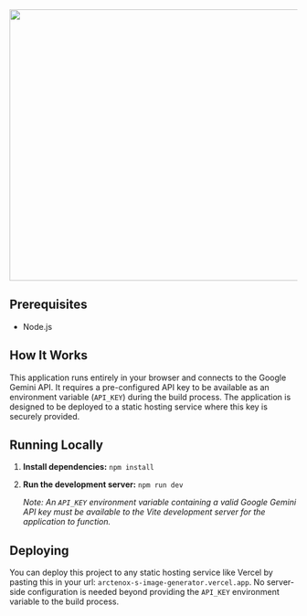 <div align="center">
<img width="1200" height="475" alt="GHBanner" src="https://github.com/user-attachments/assets/0aa67016-6eaf-458a-adb2-6e31a0763ed6" />
</div>

## Prerequisites

- Node.js

## How It Works

This application runs entirely in your browser and connects to the Google Gemini API. It requires a pre-configured API key to be available as an environment variable (`API_KEY`) during the build process. The application is designed to be deployed to a static hosting service where this key is securely provided.

## Running Locally

1.  **Install dependencies:**
    `npm install`
2.  **Run the development server:**
    `npm run dev`
    
    *Note: An `API_KEY` environment variable containing a valid Google Gemini API key must be available to the Vite development server for the application to function.*

## Deploying

You can deploy this project to any static hosting service like Vercel by pasting this in your url: `arctenox-s-image-generator.vercel.app`. No server-side configuration is needed beyond providing the `API_KEY` environment variable to the build process.
